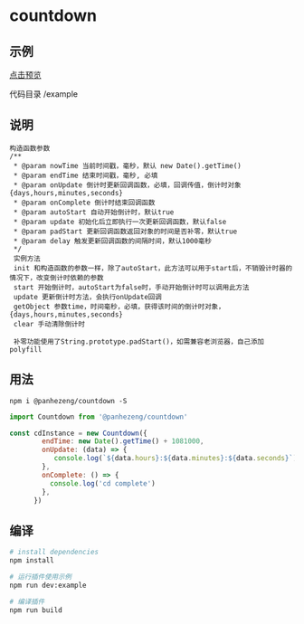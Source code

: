 # countdown

## 示例

[点击预览](https://panhezeng.github.io/countdown/)

代码目录 /example

## 说明

    构造函数参数
    /**
     * @param nowTime 当前时间戳，毫秒，默认 new Date().getTime()
     * @param endTime 结束时间戳，毫秒, 必填
     * @param onUpdate 倒计时更新回调函数，必填，回调传值，倒计时对象{days,hours,minutes,seconds}
     * @param onComplete 倒计时结束回调函数
     * @param autoStart 自动开始倒计时，默认true
     * @param update 初始化后立即执行一次更新回调函数，默认false
     * @param padStart 更新回调函数返回对象的时间是否补零，默认true
     * @param delay 触发更新回调函数的间隔时间，默认1000毫秒
     */
     实例方法
     init 和构造函数的参数一样，除了autoStart，此方法可以用于start后，不销毁计时器的情况下，改变倒计时依赖的参数
     start 开始倒计时，autoStart为false时，手动开始倒计时可以调用此方法
     update 更新倒计时方法，会执行onUpdate回调
     getObject 参数time，时间毫秒，必填，获得该时间的倒计时对象，{days,hours,minutes,seconds}
     clear 手动清除倒计时
     
     补零功能使用了String.prototype.padStart()，如需兼容老浏览器，自己添加polyfill

## 用法

`npm i @panhezeng/countdown -S`

```javascript
import Countdown from '@panhezeng/countdown'

const cdInstance = new Countdown({
        endTime: new Date().getTime() + 1081000,
        onUpdate: (data) => {
           console.log(`${data.hours}:${data.minutes}:${data.seconds}`)
        },
        onComplete: () => {
          console.log('cd complete')
        },
      })

```

## 编译

``` bash
# install dependencies
npm install

# 运行插件使用示例
npm run dev:example

# 编译插件
npm run build
```

